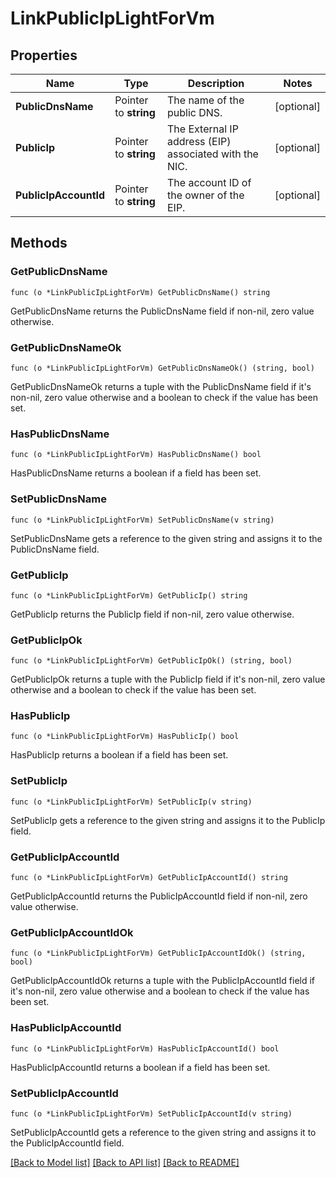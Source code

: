 # LinkPublicIpLightForVm

## Properties

Name | Type | Description | Notes
------------ | ------------- | ------------- | -------------
**PublicDnsName** | Pointer to **string** | The name of the public DNS. | [optional] 
**PublicIp** | Pointer to **string** | The External IP address (EIP) associated with the NIC. | [optional] 
**PublicIpAccountId** | Pointer to **string** | The account ID of the owner of the EIP. | [optional] 

## Methods

### GetPublicDnsName

`func (o *LinkPublicIpLightForVm) GetPublicDnsName() string`

GetPublicDnsName returns the PublicDnsName field if non-nil, zero value otherwise.

### GetPublicDnsNameOk

`func (o *LinkPublicIpLightForVm) GetPublicDnsNameOk() (string, bool)`

GetPublicDnsNameOk returns a tuple with the PublicDnsName field if it's non-nil, zero value otherwise
and a boolean to check if the value has been set.

### HasPublicDnsName

`func (o *LinkPublicIpLightForVm) HasPublicDnsName() bool`

HasPublicDnsName returns a boolean if a field has been set.

### SetPublicDnsName

`func (o *LinkPublicIpLightForVm) SetPublicDnsName(v string)`

SetPublicDnsName gets a reference to the given string and assigns it to the PublicDnsName field.

### GetPublicIp

`func (o *LinkPublicIpLightForVm) GetPublicIp() string`

GetPublicIp returns the PublicIp field if non-nil, zero value otherwise.

### GetPublicIpOk

`func (o *LinkPublicIpLightForVm) GetPublicIpOk() (string, bool)`

GetPublicIpOk returns a tuple with the PublicIp field if it's non-nil, zero value otherwise
and a boolean to check if the value has been set.

### HasPublicIp

`func (o *LinkPublicIpLightForVm) HasPublicIp() bool`

HasPublicIp returns a boolean if a field has been set.

### SetPublicIp

`func (o *LinkPublicIpLightForVm) SetPublicIp(v string)`

SetPublicIp gets a reference to the given string and assigns it to the PublicIp field.

### GetPublicIpAccountId

`func (o *LinkPublicIpLightForVm) GetPublicIpAccountId() string`

GetPublicIpAccountId returns the PublicIpAccountId field if non-nil, zero value otherwise.

### GetPublicIpAccountIdOk

`func (o *LinkPublicIpLightForVm) GetPublicIpAccountIdOk() (string, bool)`

GetPublicIpAccountIdOk returns a tuple with the PublicIpAccountId field if it's non-nil, zero value otherwise
and a boolean to check if the value has been set.

### HasPublicIpAccountId

`func (o *LinkPublicIpLightForVm) HasPublicIpAccountId() bool`

HasPublicIpAccountId returns a boolean if a field has been set.

### SetPublicIpAccountId

`func (o *LinkPublicIpLightForVm) SetPublicIpAccountId(v string)`

SetPublicIpAccountId gets a reference to the given string and assigns it to the PublicIpAccountId field.


[[Back to Model list]](../README.md#documentation-for-models) [[Back to API list]](../README.md#documentation-for-api-endpoints) [[Back to README]](../README.md)


